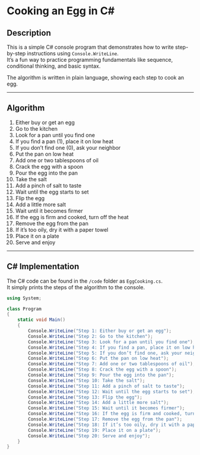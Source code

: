 # Cooking an Egg in C#

## Description

This is a simple C# console program that demonstrates how to write step-by-step instructions using `Console.WriteLine`.  
It’s a fun way to practice programming fundamentals like sequence, conditional thinking, and basic syntax.

The algorithm is written in plain language, showing each step to cook an egg.  

---

## Algorithm 

1. Either buy or get an egg  
2. Go to the kitchen  
3. Look for a pan until you find one  
4. If you find a pan (1), place it on low heat  
5. If you don’t find one (0), ask your neighbor  
6. Put the pan on low heat  
7. Add one or two tablespoons of oil  
8. Crack the egg with a spoon  
9. Pour the egg into the pan  
10. Take the salt  
11. Add a pinch of salt to taste  
12. Wait until the egg starts to set  
13. Flip the egg  
14. Add a little more salt  
15. Wait until it becomes firmer  
16. If the egg is firm and cooked, turn off the heat  
17. Remove the egg from the pan  
18. If it’s too oily, dry it with a paper towel  
19. Place it on a plate  
20. Serve and enjoy

---

## C# Implementation 

The C# code can be found in the `/code` folder as `EggCooking.cs`.  
It simply prints the steps of the algorithm to the console.

```csharp
using System;

class Program
{
    static void Main()
    {
        Console.WriteLine("Step 1: Either buy or get an egg");
        Console.WriteLine("Step 2: Go to the kitchen");
        Console.WriteLine("Step 3: Look for a pan until you find one");
        Console.WriteLine("Step 4: If you find a pan, place it on low heat");
        Console.WriteLine("Step 5: If you don’t find one, ask your neighbor");
        Console.WriteLine("Step 6: Put the pan on low heat");
        Console.WriteLine("Step 7: Add one or two tablespoons of oil");
        Console.WriteLine("Step 8: Crack the egg with a spoon");
        Console.WriteLine("Step 9: Pour the egg into the pan");
        Console.WriteLine("Step 10: Take the salt");
        Console.WriteLine("Step 11: Add a pinch of salt to taste");
        Console.WriteLine("Step 12: Wait until the egg starts to set");
        Console.WriteLine("Step 13: Flip the egg");
        Console.WriteLine("Step 14: Add a little more salt");
        Console.WriteLine("Step 15: Wait until it becomes firmer");
        Console.WriteLine("Step 16: If the egg is firm and cooked, turn off the heat");
        Console.WriteLine("Step 17: Remove the egg from the pan");
        Console.WriteLine("Step 18: If it’s too oily, dry it with a paper towel");
        Console.WriteLine("Step 19: Place it on a plate");
        Console.WriteLine("Step 20: Serve and enjoy");
    }
}

